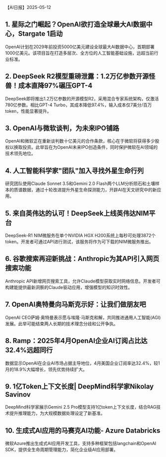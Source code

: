 【AI日报】2025-05-12

## 1. 星际之门崛起？OpenAI欲打造全球最大AI数据中心，Stargate 1启动
OpenAI计划在2029年前投资5000亿美元建设全球最大AI数据中心，首期部署1000亿美元。该项目旨在打造多层次、全方位的人工智能基础设施，远超当前行业标准。

## 2. DeepSeek R2模型重磅泄露：1.2万亿参数开源怪兽！成本直降97%碾压GPT-4
DeepSeek即将推出1.2万亿参数的开源模型R2，采用混合专家系统架构，仅激活780亿参数。相比GPT-4 Turbo，其成本降低97.4%，输入成本仅7美分/百万token，性能显著提升。

## 3. OpenAI与微软谈判，为未来IPO铺路
OpenAI和微软正在重新谈判数十亿美元的合作条款，核心在于微软将获得多少股权以换取投资。此举旨在为OpenAI未来IPO创造条件，同时保护微软在AI领域的技术领先地位。

## 4. 人工智能科学家"团队"加入寻找外星生命行列
研究团队使用Claude Sonnet 3.5和Gemini 2.0 Flash两个LLM分析陨石和土壤样本的质谱数据，通过十轮改进提升外星生命探测能力，开辟AI在天文研究中的新应用。

## 5. 来自英伟达的认可！DeepSeek上线英伟达NIM平台
DeepSeek-R1 NIM微服务在单个NVIDIA HGX H200系统上每秒可处理3872个token。开发者可通过API进行测试，该服务将作为可下载的NIM微服务推出。

## 6. 谷歌搜索再迎新挑战：Anthropic为其API引入网页搜索功能
Anthropic API新增网页搜索工具，允许Claude模型获取实时网络信息。开发者可构建能提供最新洞察的Claude驱动应用，增强模型的知识时效性。

## 7. OpenAI奥特曼向马斯克示好：让我们做朋友吧
OpenAI CEO萨姆·奥特曼表示愿与埃隆·马斯克和解，共同推进通用人工智能(AGI)发展。此举可能结束两人长期的技术理念分歧和公开争执。

## 8. Ramp：2025年4月OpenAI企业AI订阅占比达32.4%远超同行
数据显示OpenAI在企业AI市场占据主导地位，4月美国企业订阅率达32.4%，较1月的18.9%大幅增长，领先优势持续扩大。

## 9. 1亿Token上下文长度| DeepMind科学家Nikolay Savinov
DeepMind科学家展示Gemini 2.5 Pro模型支持1亿token上下文长度，结合RAG技术提升推理能力，为大规模数据处理设定了新基准。

## 10. 生成式AI应用的马赛克AI功能- Azure Databricks
微软Azure推出生成式AI应用开发工具，支持多种框架包括langchain和OpenAI SDK，提供全生命周期管理能力，简化企业级AI应用部署。